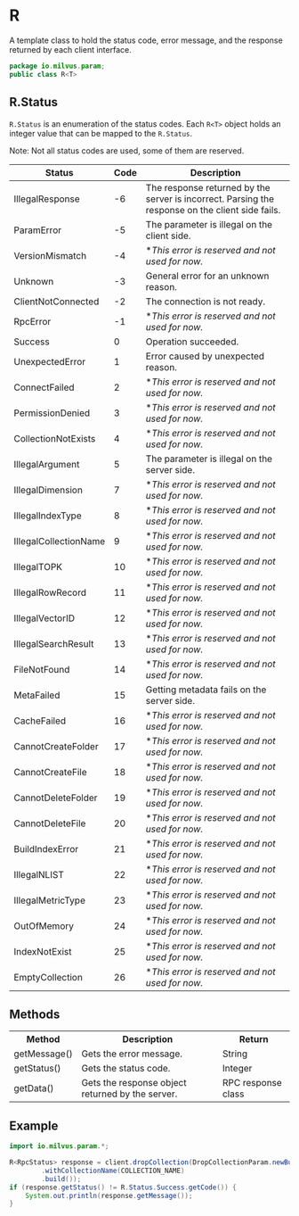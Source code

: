 # R<T>

A template class to hold the status code, error message, and the response returned by each client interface.

```java
package io.milvus.param;
public class R<T>
```

## R.Status

`R.Status` is an enumeration of the status codes. Each `R<T>` object holds an integer value that can be mapped to the `R.Status`.

Note: Not all status codes are used, some of them are reserved.

|  **Status**            |  **Code** |  **Description**                                                                                  |
| ---------------------- | --------- | ------------------------------------------------------------------------------------------------- |
|  IllegalResponse       |  -6       |  The response returned by the server is incorrect. Parsing the response on the client side fails. |
|  ParamError            |  -5       |  The parameter is illegal on the client side.                                                     |
|  VersionMismatch       |  -4       |  **This error is reserved and not used for now.*                                                  |
|  Unknown               |  -3       |  General error for an unknown reason.                                                             |
|  ClientNotConnected    |  -2       |  The connection is not ready.                                                                     |
|  RpcError              |  -1       |  **This error is reserved and not used for now.*                                                  |
|  Success               |  0        |  Operation succeeded.                                                                             |
|  UnexpectedError       |  1        |  Error caused by unexpected reason.                                                               |
|  ConnectFailed         |  2        |  **This error is reserved and not used for now.*                                                  |
|  PermissionDenied      |  3        |  **This error is reserved and not used for now.*                                                  |
|  CollectionNotExists   |  4        |  **This error is reserved and not used for now.*                                                  |
|  IllegalArgument       |  5        |  The parameter is illegal on the server side.                                                     |
|  IllegalDimension      |  7        |  **This error is reserved and not used for now.*                                                  |
|  IllegalIndexType      |  8        |  **This error is reserved and not used for now.*                                                  |
|  IllegalCollectionName |  9        |  **This error is reserved and not used for now.*                                                  |
|  IllegalTOPK           |  10       |  **This error is reserved and not used for now.*                                                  |
|  IllegalRowRecord      |  11       |  **This error is reserved and not used for now.*                                                  |
|  IllegalVectorID       |  12       |  **This error is reserved and not used for now.*                                                  |
|  IllegalSearchResult   |  13       |  **This error is reserved and not used for now.*                                                  |
|  FileNotFound          |  14       |  **This error is reserved and not used for now.*                                                  |
|  MetaFailed            |  15       |  Getting metadata fails on the server side.                                                       |
|  CacheFailed           |  16       |  **This error is reserved and not used for now.*                                                  |
|  CannotCreateFolder    |  17       |  **This error is reserved and not used for now.*                                                  |
|  CannotCreateFile      |  18       |  **This error is reserved and not used for now.*                                                  |
|  CannotDeleteFolder    |  19       |  **This error is reserved and not used for now.*                                                  |
|  CannotDeleteFile      |  20       |  **This error is reserved and not used for now.*                                                  |
|  BuildIndexError       |  21       |  **This error is reserved and not used for now.*                                                  |
|  IllegalNLIST          |  22       |  **This error is reserved and not used for now.*                                                  |
|  IllegalMetricType     |  23       |  **This error is reserved and not used for now.*                                                  |
|  OutOfMemory           |  24       |  **This error is reserved and not used for now.*                                                  |
|  IndexNotExist         |  25       |  **This error is reserved and not used for now.*                                                  |
|  EmptyCollection       |  26       |  **This error is reserved and not used for now.*                                                  |

## Methods

<table>
    <tr>
        <th>Method</th>
        <th>Description</th>
        <th>Return</th>
    </tr>
    <tr>
        <td>getMessage()</td>
        <td>Gets the error message.</td>
        <td>String</td>
    </tr>
    <tr>
        <td>getStatus()</td>
        <td>Gets the status code.</td>
        <td>Integer</td>
    </tr>
    <tr>
        <td>getData()</td>
        <td>Gets the response object returned by the server.</td>
        <td>RPC response class</td>
    </tr>
</table>

## Example

```java
import io.milvus.param.*;

R<RpcStatus> response = client.dropCollection(DropCollectionParam.newBuilder()
        .withCollectionName(COLLECTION_NAME)
        .build());
if (response.getStatus() != R.Status.Success.getCode()) {
    System.out.println(response.getMessage());
}
```
